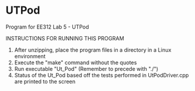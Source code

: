 # UTPod
Program for EE312 Lab 5 - UTPod

INSTRUCTIONS FOR RUNNING THIS PROGRAM
1. After unzipping, place the program files in a directory in a Linux environment
2. Execute the "make" command without the quotes
3. Run executable "Ut_Pod" (Remember to precede with "./")
4. Status of the Ut_Pod based off the tests performed in UtPodDriver.cpp are printed to the screen 
